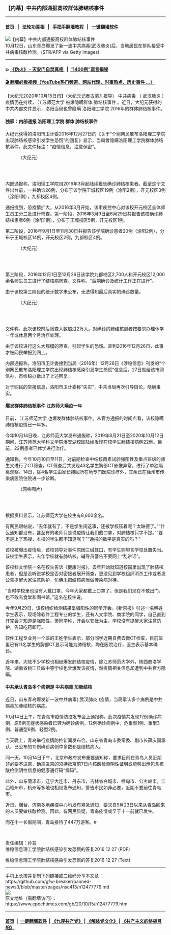 ### 【内幕】中共内部通报高校群体肺结核事件
------------------------

#### [首页](https://github.com/gfw-breaker/banned-news3/blob/master/README.md) &nbsp;&nbsp;|&nbsp;&nbsp; [法轮功真相](https://github.com/begood0513/basic/blob/master/README.md)  &nbsp;&nbsp;|&nbsp;&nbsp; [手把手翻墙教程](https://github.com/gfw-breaker/guides/wiki)  &nbsp;&nbsp;|&nbsp;&nbsp; [一键翻墙软件](https://github.com/gfw-breaker/nogfw/blob/master/README.md)  



<div><img alt="【内幕】中共内部通报高校群体肺结核事件" class="attachment-djy_600_400 size-djy_600_400 wp-post-image" src="https://i.epochtimes.com/assets/uploads/2020/10/2010130632262124-1-600x400.jpg"/>
<div class="caption">
 10月12日，山东青岛爆发了新一波中共病毒(武汉肺炎)后，当地居民在排队接受中共病毒核酸检测。(STR/AFP via Getty Images)
</div></div><hr/>

#### 💥 [《伪火》 - 天安门自焚真相 ](http://158.247.195.190:10000/videos/blog/weihuo.html)&nbsp; |&nbsp; [“1400例”谎言揭秘  ](http://158.247.195.190:10000/videos/blog/jiexi1400.html)

#### [ 🎬  翻墙必看视频（YouTube热门频道、网站代理、时事热点、历史事件 ...）](https://github.com/gfw-breaker/links/blob/master/banned.md)

<div><p>
 【大纪元2020年10月15日讯】（大纪元记者古清儿报导）
 <ok href="https://www.epochtimes.com/gb/tag/%E4%B8%AD%E5%85%B1%E7%97%85%E6%AF%92.html">
  中共病毒
 </ok>
 （
 <ok href="https://www.epochtimes.com/gb/tag/%E6%AD%A6%E6%B1%89%E8%82%BA%E7%82%8E.html">
  武汉肺炎
 </ok>
 ）疫情仍在持续，
 <ok href="https://www.epochtimes.com/gb/tag/%E6%B1%9F%E8%8B%8F%E5%B8%88%E8%8C%83%E5%A4%A7%E5%AD%A6.html">
  江苏师范大学
 </ok>
 被爆隐瞒群体
 <ok href="https://www.epochtimes.com/gb/tag/%E8%82%BA%E7%BB%93%E6%A0%B8%E4%BA%8B%E4%BB%B6.html">
  肺结核事件
 </ok>
 。近日，大纪元获得的中共内部文件显示，洛阳当局也曾隐瞒
 <ok href="https://www.epochtimes.com/gb/tag/%E6%B4%9B%E9%98%B3%E7%90%86%E5%B7%A5%E5%AD%A6%E9%99%A2.html">
  洛阳理工学院
 </ok>
 2016年的群体肺结核事件。
</p>
<h4>
 独家：内部通报
 <ok href="https://www.epochtimes.com/gb/tag/%E6%B4%9B%E9%98%B3%E7%90%86%E5%B7%A5%E5%AD%A6%E9%99%A2.html">
  洛阳理工学院
 </ok>
 群体
 <ok href="https://www.epochtimes.com/gb/tag/%E8%82%BA%E7%BB%93%E6%A0%B8%E4%BA%8B%E4%BB%B6.html">
  肺结核事件
 </ok>
</h4>
<p>
 大纪元获得的洛阳市卫计委2016年12月27日的《关于“个别网民散布洛阳理工学院出现肺结核感染引发学生恐慌”的回复》显示，当局曾隐瞒洛阳理工学院群体肺结核事件。此文件标注：“疫情信息，注意保密”。
</p>
<figure class="wp-caption aligncenter" id="attachment_12477790" style="width: 450px">
 <ok href="https://i.epochtimes.com/assets/uploads/2020/10/36987-2020-10-15-103544.png">
  <img alt="" class="size-medium wp-image-12477790" src="https://i.epochtimes.com/assets/uploads/2020/10/36987-2020-10-15-103544-450x525.png"/>
 </ok>
 <br/><figcaption class="wp-caption-text">
  （大纪元）
 </figcaption><br/>
</figure><br/>
<p>
 内部通报称，洛阳理工学院自2016年3月起陆续报告确诊肺结核患者。截至这个文件出台前，一共确诊26例，分布于该学院王城校区19例（涂阳2例），开元校区3例（涂阳1例），九都校区4例。
</p>
<p>
 通报提到，恐疫情扩大，从2016年3月开始，该市疾控中心对该校开元校区全体师生员工分三批进行筛查。第一阶段，2016年3月9日至6月29日共报告该校确诊肺结核患者6例（涂阳1例），分布于王城校区5例，开元校区1例。
</p>
<p>
 第二阶段，2016年9月1日至11月30日共报告该学院确诊患者20例（涂阳2例），分布于王城校区14例，开元校区2例，九都校区4例。
</p>
<figure class="wp-caption aligncenter" id="attachment_12477793" style="width: 450px">
 <ok href="https://i.epochtimes.com/assets/uploads/2020/10/4698725-2020-10-15-153018.png">
  <img alt="" class="size-medium wp-image-12477793" src="https://i.epochtimes.com/assets/uploads/2020/10/4698725-2020-10-15-153018-450x455.png"/>
 </ok>
 <br/><figcaption class="wp-caption-text">
  （大纪元）
 </figcaption><br/>
</figure><br/>
<p>
 第三阶段，2016年12月1日至12月26日该学院九都校区2,700人和开元校区12,000余名师生员工进行了结核病筛查。文件称，“后期确诊及统计工作正在进行”。
</p>
<p>
 由于该校第三阶段的统计数字未公布，无法得知最后真实的确诊数量。
</p>
<figure class="wp-caption aligncenter" id="attachment_12477794" style="width: 450px">
 <ok href="https://i.epochtimes.com/assets/uploads/2020/10/56987-123456-2020-10-15-153224.png">
  <img alt="" class="size-medium wp-image-12477794" src="https://i.epochtimes.com/assets/uploads/2020/10/56987-123456-2020-10-15-153224-450x272.png"/>
 </ok>
 <br/><figcaption class="wp-caption-text">
  （大纪元）
 </figcaption><br/>
</figure><br/>
<p>
 文件称，此次该校前后筛查人数超过2万人。对确诊的肺结核患者按要求办理休学一年或休息两个月治疗处理。
</p>
<p>
 由于该校进行这么大规模的筛查，引起学生的恐慌。直到2016年12月26日，此事才被网民举报到网上。
</p>
<p>
 内部通报称，洛阳市卫计委接到当局（2016年）12月26日《涉稳信息》刊发的“个别网民散布洛阳理工学院出现肺结核感染引发学生恐慌”信息后，27日就给该市网信办、市维稳办做出了上述回复。
</p>
<p>
 对于网民的举报信息，洛阳市卫计委称“失实”，中共当局再次引导舆论，隐瞒事实。
</p>
<h4>
 爆发群体肺结核事件 江苏师大瞒疫一年
</h4>
<p>
 日前，
 <ok href="https://www.epochtimes.com/gb/tag/%E6%B1%9F%E8%8B%8F%E5%B8%88%E8%8C%83%E5%A4%A7%E5%AD%A6.html">
  江苏师范大学
 </ok>
 也爆发群体肺结核事件。从官方通报的时间点看，该校隐瞒肺结核疫情已一年多。
</p>
<p>
 今年10月14日晚，江苏师范大学发布通报称，2019年8月21日至2020年10月12日期间，江苏师范大学科文学院潘安湖校区陆续发现在校学生肺结核病例22例。目前，22例患者已休学进行治疗。
</p>
<p>
 通知称，今年10月10日至11日，对前期检查中结核菌素试验强阳性及重点班级的师生又进行了CT筛查，CT筛查后共发现43名学生胸部CT影像异常，进行了单独隔离观察。14日，除4名学生由家长接回所在地专门医院诊疗外，其余已在徐州市传染病医院住院进一步诊断。
</p>
<figure class="wp-caption aligncenter" id="attachment_12477795" style="width: 450px">
 <ok href="https://i.epochtimes.com/assets/uploads/2020/10/2020136-5465-556.jpg">
  <img alt="" class="size-medium wp-image-12477795" src="https://i.epochtimes.com/assets/uploads/2020/10/2020136-5465-556-450x696.jpg"/>
 </ok>
 <br/><figcaption class="wp-caption-text">
  （网络图片）
 </figcaption><br/>
</figure><br/>
<p>
 根据资料显示，江苏师范大学在校生有8,600余名。
</p>
<p>
 有网民跟帖说，“去年就有了，不是学生闹这事，还被学校压着呢？太缺德了。”“什么通知都没有，甚至有的老师只是说疫情让我们戴口罩，对肺结核只字不提。”“要不是上了热搜，本校的学生都不知道呢？”“通报的数字是真实的吗？”
</p>
<p>
 该校被曝出疫情后，该校领导对事件原因三缄其口，有学生则坦言学校处置失当。该校学生表示，去年学校就有肺结核，辅导员警告不要网上“乱讲话”。
</p>
<p>
 该校科文学院一名在校生告诉《健康时报》，去年开始就知道校园里出现了肺结核患者，但是没听说学校是否对密接者展开筛查，更没见到学校组织消杀工作或者发公告提醒大家注意防护，仿佛未把结核病当做传染病对待。
</p>
<p>
 “当时学校里也没有人戴口罩，今年大家都戴上口罩了，但是我们现在不敢出门，也不敢去食堂和图书馆。”这名在校生说。
</p>
<p>
 今年9月29日，该校组织检测结果呈强阳性的同学开会。《新京报》引述一名韩姓学生表示，现场除软件工程专业的学生，还有人文学院、商学院的同学，自己直到开完会才知道是强阳性。萧同学称，开会以安抚为主，学校没有提醒大家注意防护，告知吃药即可。
</p>
<p>
 软件工程专业另一个班的王姓学生表示，部分同学近期自费去做CT检查，目前班里已有11名学生的胸部CT显示可能为肺结核，均在医院治疗，医生表示基本确诊。
</p>
<p>
 近年来，大陆不少学校也相继爆发肺结核疫情，除江苏师范大学外，陕西商洛学院、湖南省桃江县四中等学校也曾爆发该疫情，然疫情相关信息却遭到中共官方隐瞒。
</p>
<h4>
 中共承认青岛多个病例是
 <ok href="https://www.epochtimes.com/gb/tag/%E4%B8%AD%E5%85%B1%E7%97%85%E6%AF%92.html">
  中共病毒
 </ok>
 加肺结核
</h4>
<p>
 近日，山东青岛爆发新一波中共病毒(
 <ok href="https://www.epochtimes.com/gb/tag/%E6%AD%A6%E6%B1%89%E8%82%BA%E7%82%8E.html">
  武汉肺炎
 </ok>
 )疫情，当局承认多个病例是中共病毒加肺结核的病症。
</p>
<p>
 10月14日上午，在青岛市疫情防控发布会上通报称，此次疫情共发现12例确诊病例，原6例无症状感染者已转为确诊病例。12例确诊病例中，危重型1例、重型3例、普通型6例、轻型2例。
</p>
<p>
 当天晚上，青岛举行疫情防控新闻发布会。山东省青岛市委常委、副市长薛庆国承认，已公布的12例确诊病例中多数都是结核病人。
</p>
<p>
 同一天，10月14日下午，北京市政府发布重要通知称，要求目前在青岛人员近期非必要不进京，确需进京的须持抵京前7日内核酸检测阴性证明或能够出示包含核酸检测阴性信息的健康通行码“绿码”。
</p>
<p>
 此外，山东菏泽市，辽宁大连市、丹东市，吉林省白城市、桦甸市、公主岭市，江西赣州市，杭州等多地也相继发布通知，警告市民如非必要，近期不要前往青岛市。
</p>
<p>
 近日，烟台、济南多地疾控中心均发布紧急通知，要求自9月23日以来从青岛回来的人员要做核酸检测。因此，有网民质疑，青岛疫情或早于十一前就已发生。
</p>
<p>
 而在十一长假期间，青岛接待了447万游客。#
</p>
<div class="DC-embed DC-embed-document DV-container" id="DV-viewer-7231661-维稳信息理工学院肺结核感染引发恐慌的答复2016-12-27">
</div>
<p>
 <br/>
</p>
<p>
 责任编辑：孙芸
 <noscript>
  <br/>
  <ok href="https://assets.documentcloud.org/documents/7231661/维稳信息理工学院肺结核感染引发恐慌的答复2016-12-27.pdf">
   维稳信息理工学院肺结核感染引发恐慌的答复2016 12 27 (PDF)
  </ok>
 </noscript>
</p>
<p>
 <ok href="https://assets.documentcloud.org/documents/7231661/维稳信息理工学院肺结核感染引发恐慌的答复2016-12-27.txt">
  维稳信息理工学院肺结核感染引发恐慌的答复2016 12 27 (Text)
 </ok>
 <br/>
</p>
</div>
<hr/>
手机上长按并复制下列链接或二维码分享本文章：<br/>
https://github.com/gfw-breaker/banned-news3/blob/master/pages/nsc413/n12477779.md <br/>
<a href='https://github.com/gfw-breaker/banned-news3/blob/master/pages/nsc413/n12477779.md'><img src='https://github.com/gfw-breaker/banned-news3/blob/master/pages/nsc413/n12477779.md.png'/></a> <br/>
原文地址（需翻墙访问）：https://www.epochtimes.com/gb/20/10/15/n12477779.htm


------------------------
#### [首页](https://github.com/gfw-breaker/banned-news3/blob/master/README.md) &nbsp;|&nbsp; [一键翻墙软件](https://github.com/gfw-breaker/nogfw/blob/master/README.md) &nbsp;| [《九评共产党》](https://github.com/gfw-breaker/9ping.md/blob/master/README.md#九评之一评共产党是什么) | [《解体党文化》](https://github.com/gfw-breaker/jtdwh.md/blob/master/README.md) | [《共产主义的终极目的》](https://github.com/gfw-breaker/gczydzjmd.md/blob/master/README.md)


<img src='http://gfw-breaker.win/banned-news3/pages/nsc413/n12477779.md' width='0px' height='0px'/>